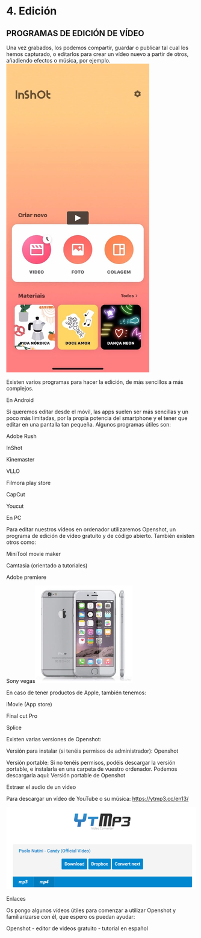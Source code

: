 # 4. Edición

## PROGRAMAS DE EDICIÓN DE VÍDEO

Una vez grabados, los podemos compartir, guardar o publicar tal cual los hemos capturado, o editarlos para crear un vídeo nuevo a partir de otros, añadiendo efectos o música, por ejemplo.<img src="media/image10.jpeg" id="image10">

Existen varios programas para hacer la edición, de más sencillos a más complejos.

En Android

Si queremos editar desde el móvil, las apps suelen ser más sencillas y un poco más limitadas, por la propia potencia del smartphone y el tener que editar en una pantalla tan pequeña. Algunos programas útiles son:

Adobe Rush

InShot

Kinemaster

VLLO

Filmora play store

CapCut

Youcut

En PC

Para editar nuestros vídeos en ordenador utilizaremos Openshot, un programa de edición de vídeo gratuito y de código abierto. También existen otros como:

MiniTool movie maker 

Camtasia (orientado a tutoriales)

Adobe premiere

Sony vegas<img src="media/image11.png" id="image11">

En caso de tener productos de Apple, también tenemos:

iMovie (App store)

Final cut Pro 

Splice

Existen varias versiones de Openshot:

Versión para instalar (si tenéis permisos de administrador): Openshot

Versión portable: Si no tenéis permisos, podéis descargar la versión portable, e instalarla en una carpeta de vuestro ordenador. Podemos descargarla aquí: Versión portable de Openshot

Extraer el audio de un video

Para descargar un vídeo de YouTube o su música: https://ytmp3.cc/en13/

<img src="media/image12.png" id="image12">

Enlaces

Os pongo algunos vídeos útiles para comenzar a utilizar Openshot y familiarizarse con él, que espero os puedan ayudar:

Openshot - editor de videos gratuito - tutorial en español